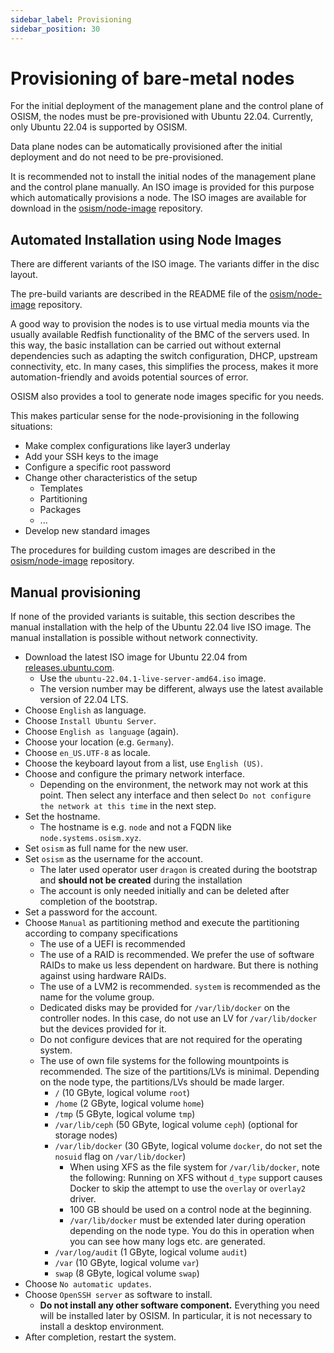 ```yaml
---
sidebar_label: Provisioning
sidebar_position: 30
---
```


# Provisioning of bare-metal nodes

For the initial deployment of the management plane and the control plane of OSISM,
the nodes must be pre-provisioned with Ubuntu 22.04. Currently, only Ubuntu 22.04 is supported
by OSISM.

Data plane nodes can be automatically provisioned after the initial deployment and
do not need to be pre-provisioned.

It is recommended not to install the initial nodes of the management plane and the
control plane manually. An ISO image is provided for this purpose which automatically
provisions a node. The ISO images are available for download in the
[osism/node-image](https://github.com/osism/node-image) repository.

## Automated Installation using Node Images

There are different variants of the ISO image. The variants differ in the disc layout.

The pre-build variants are described in the README file of the
[osism/node-image](https://github.com/osism/node-image/blob/main/README.md) repository.

A good way to provision the nodes is to use virtual media mounts via the usually available Redfish
functionality of the BMC of the servers used. In this way, the basic installation can be carried
out without external dependencies such as adapting the switch configuration, DHCP, upstream connectivity, etc.
In many cases, this simplifies the process, makes it more automation-friendly and avoids potential sources of error.

OSISM also provides a tool to generate node images specific for you needs.

This makes particular sense for the node-provisioning in the following situations:

* Make complex configurations like layer3 underlay
* Add your SSH keys to the image
* Configure a specific root password
* Change other characteristics of the setup
  * Templates
  * Partitioning
  * Packages
  * ...
* Develop new standard images

The procedures for building custom images are described in the
[osism/node-image](https://github.com/osism/node-image/blob/main/README.md) repository.


## Manual provisioning

If none of the provided variants is suitable, this section describes the manual
installation with the help of the Ubuntu 22.04 live ISO image. The manual installation
is possible without network connectivity.

* Download the latest ISO image for Ubuntu 22.04 from [releases.ubuntu.com](https://www.releases.ubuntu.com/22.04/).
  * Use the `ubuntu-22.04.1-live-server-amd64.iso` image.
  * The version number may be different, always use the latest available version of 22.04 LTS.
* Choose `English` as language.
* Choose `Install Ubuntu Server`.
* Choose `English as language` (again).
* Choose your location (e.g. `Germany`).
* Choose `en_US.UTF-8` as locale.
* Choose the keyboard layout from a list, use `English (US)`.
* Choose and configure the primary network interface.
  * Depending on the environment, the network may not work at this point. Then select any interface
    and then select `Do not configure the network at this time` in the next step.
* Set the hostname.
  * The hostname is e.g. `node` and not a FQDN like `node.systems.osism.xyz`.
* Set `osism` as full name for the new user.
* Set `osism` as the username for the account.
  * The later used operator user `dragon` is created during the bootstrap and **should not be created** during the installation
  * The account is only needed initially and can be deleted after completion of the bootstrap.
* Set a password for the account.
* Choose `Manual` as partitioning method and execute the partitioning according to company specifications
  * The use of a UEFI is recommended
  * The use of a RAID is recommended. We prefer the use of software RAIDs to make us less dependent on hardware.
    But there is nothing against using hardware RAIDs.
  * The use of a LVM2 is recommended. `system` is recommended as the name for the volume group.
  * Dedicated disks may be provided for `/var/lib/docker` on the controller nodes. In this case, do not
    use an LV for `/var/lib/docker` but the devices provided for it.
  * Do not configure devices that are not required for the operating system.
  * The use of own file systems for the following mountpoints is recommended. The size of the partitions/LVs
    is minimal. Depending on the node type, the partitions/LVs should be made larger.
    * `/` (10 GByte, logical volume `root`)
    * `/home` (2 GByte, logical volume `home`)
    * `/tmp` (5 GByte, logical volume `tmp`)
    * `/var/lib/ceph` (50 GByte, logical volume `ceph`) (optional for storage nodes)
    * `/var/lib/docker` (30 GByte, logical volume `docker`, do not set the `nosuid` flag on `/var/lib/docker`)
      * When using XFS as the file system for `/var/lib/docker`, note the following: Running on XFS without `d_type` support
        causes Docker to skip the attempt to use the `overlay` or `overlay2` driver.
      * 100 GB should be used on a control node at the beginning.
      * `/var/lib/docker` must be extended later during operation depending on the node type. You do this
        in operation when you can see how many logs etc. are generated.
    * `/var/log/audit` (1 GByte, logical volume `audit`)
    * `/var` (10 GByte, logical volume `var`)
    * `swap` (8 GByte, logical volume `swap`)
* Choose `No automatic updates`.
* Choose `OpenSSH server` as software to install.
  * **Do not install any other software component.** Everything you need will be installed later by OSISM.
    In particular, it is not necessary to install a desktop environment.
* After completion, restart the system.
